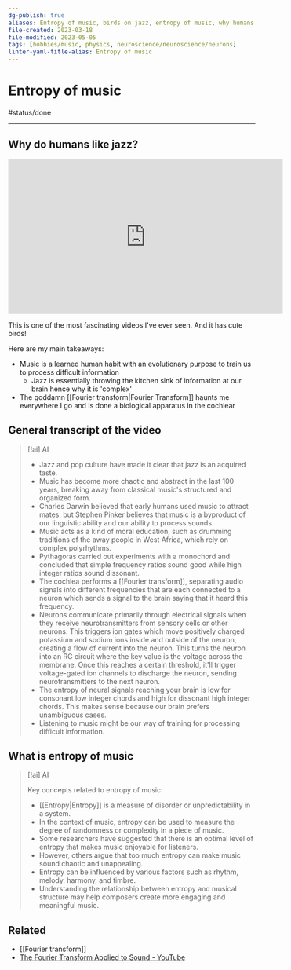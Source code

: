 ```yaml
---
dg-publish: true
aliases: Entropy of music, birds on jazz, entropy of music, why humans like jazz
file-created: 2023-03-18
file-modified: 2023-05-05
tags: [hobbies/music, physics, neuroscience/neuroscience/neurons]
linter-yaml-title-alias: Entropy of music
---
```


# Entropy of music

#status/done

---

## Why do humans like jazz?

<iframe width="560" height="315" src="https://www.youtube.com/embed/Gc5eICzHkFU" title="YouTube video player" frameborder="0" allow="accelerometer; autoplay; clipboard-write; encrypted-media; gyroscope; picture-in-picture; web-share" allowfullscreen></iframe>

This is one of the most fascinating videos I've ever seen. And it has cute birds!

Here are my main takeaways:
- Music is a learned human habit with an evolutionary purpose to train us to process difficult information
	- Jazz is essentially throwing the kitchen sink of information at our brain hence why it is 'complex'
- The goddamn [[Fourier transform|Fourier Transform]] haunts me everywhere I go and is done a biological apparatus in the cochlear

## General transcript of the video

> [!ai] AI
>
> - Jazz and pop culture have made it clear that jazz is an acquired taste.
> - Music has become more chaotic and abstract in the last 100 years, breaking away from classical music's structured and organized form.
> - Charles Darwin believed that early humans used music to attract mates, but Stephen Pinker believes that music is a byproduct of our linguistic ability and our ability to process sounds.
> - Music acts as a kind of moral education, such as drumming traditions of the away people in West Africa, which rely on complex polyrhythms.
> - Pythagoras carried out experiments with a monochord and concluded that simple frequency ratios sound good while high integer ratios sound dissonant.
> - The cochlea performs a [[Fourier transform]], separating audio signals into different frequencies that are each connected to a neuron which sends a signal to the brain saying that it heard this frequency.
> - Neurons communicate primarily through electrical signals when they receive neurotransmitters from sensory cells or other neurons. This triggers ion gates which move positively charged potassium and sodium ions inside and outside of the neuron, creating a flow of current into the neuron. This turns the neuron into an RC circuit where the key value is the voltage across the membrane. Once this reaches a certain threshold, it'll trigger voltage-gated ion channels to discharge the neuron, sending neurotransmitters to the next neuron.
> - The entropy of neural signals reaching your brain is low for consonant low integer chords and high for dissonant high integer chords. This makes sense because our brain prefers unambiguous cases.
> - Listening to music might be our way of training for processing difficult information.

## What is entropy of music

> [!ai] AI
>
> Key concepts related to entropy of music:
>
> - [[Entropy|Entropy]] is a measure of disorder or unpredictability in a system.
> - In the context of music, entropy can be used to measure the degree of randomness or complexity in a piece of music.
> - Some researchers have suggested that there is an optimal level of entropy that makes music enjoyable for listeners.
> - However, others argue that too much entropy can make music sound chaotic and unappealing.
> - Entropy can be influenced by various factors such as rhythm, melody, harmony, and timbre.
> - Understanding the relationship between entropy and musical structure may help composers create more engaging and meaningful music.

## Related

- [[Fourier transform]]
- [The Fourier Transform Applied to Sound - YouTube](https://www.youtube.com/watch?v=mQzJ_1Rj6qo)
